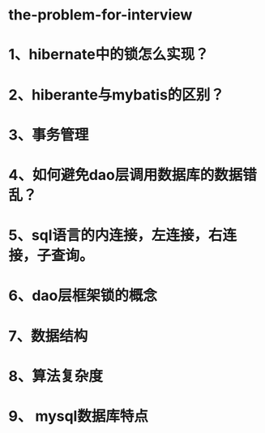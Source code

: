 # the-problem-for-interview
# 1、hibernate中的锁怎么实现？
# 2、hiberante与mybatis的区别？
# 3、事务管理
# 4、如何避免dao层调用数据库的数据错乱？
# 5、sql语言的内连接，左连接，右连接，子查询。
# 6、dao层框架锁的概念
# 7、数据结构
# 8、算法复杂度
# 9、 mysql数据库特点


